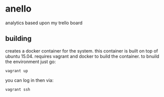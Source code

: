 # anello

analytics based upon my trello board

## building

creates a docker container for the system. this container is built on top of ubuntu
15.04. requires vagrant and docker to build the container. to bnuild the environment just go:

```
vagrant up
```
you can log in then via:

```
vagrant ssh
```



